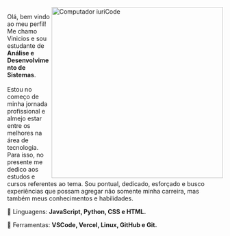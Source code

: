 <img src="https://raw.githubusercontent.com/MicaelliMedeiros/micaellimedeiros/master/image/computer-illustration.png" min-width="400px" max-width="400px" width="400px" align="right" alt="Computador iuriCode">

<p align="left"> 
  Olá, bem vindo ao meu perfil! Me chamo Vinicios e sou estudante de <strong>Análise e Desenvolvimento de Sistemas</strong>.<br>
  <br>Estou no começo de minha jornada profissional e almejo estar entre os melhores na área de tecnologia. Para isso, no presente me dedico aos estudos e cursos referentes ao tema. Sou pontual, dedicado, esforçado e busco experiências que possam agregar não somente minha carreira, mas também meus conhecimentos e habilidades.
</p>

<p align="left">
  🦄 Linguagens: <strong>JavaScript, Python, CSS e HTML.</strong>
</p>

<p align="left">
  💼 Ferramentas: <strong>VSCode, Vercel, Linux, GitHub e Git.</strong>
</p>


